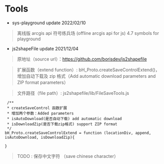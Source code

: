<!--
 * @Description:
 * @version:
 * @Author: wangzhaorui
 * @Date: 2021-12-04 12:11:55
 * @LastEditors: wangzhaorui
 * @LastEditTime: 2022-02-10 22:54:41
-->

# Tools

- sys-playground update 2022/02/10

> 离线版 arcgis api 符号练兵场 (offline arcgis api for js) 4.7 symbols for playground

- js2shapeFile update 2021/12/04

> 原地址（source url）：https://github.com/borisdev/js2shapefile

> 扩展函数（extend function）: bH_Proto.createSaveControlExtend()，增加自动下载及 zip 格式（Add automatic download parameters and ZIP format parameters）

> 文件路径（file path）: js2shapefile/lib/FileSaveTools.js

```
 /**
 * createSaveControl 函数扩展
 * 增加两个参数：Added parameters
 * isAutoDownload(是否自动下载) add automatic download
 * isDownloadZip(是否下载zip格式) support ZIP format
 */
bH_Proto.createSaveControlExtend = function (locationDiv, append, isAutoDownload, isDownloadZip){

}
```

> TODO : 保存中文字符 （save chinese character）
